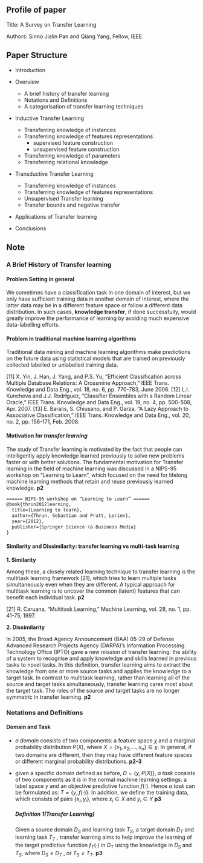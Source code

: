 ## Profile of paper

Title: A Survey on Transfer Learning

Authors: Sinno Jialin Pan and Qiang Yang, Fellow, IEEE



## Paper Structure

- Introduction
- Overview

  - A brief history of transfer learning
  - Notations and Definitions
  - A categorisation of transfer learning techniques
- Inductive Transfer Learning
  - Transferring knowledge of instances
  - Transferring knowledge of features representations
    - supervised feature construction
    - unsupervised feature construction
  - Transferring knowledge of parameters
  - Transferring relational knowledge
- Transductive Transfer Learning
  - Transferring knowledge of instances
  - Transferring knowledge of features representations
  - Unsupervised Transfer learning
  - Transfer bounds and negative transfer
- Applications of Transfer learning
- Conclusions



## Note

### A Brief History of Transfer learning

#### Problem Setting in general

We sometimes have a classification task in one domain of interest, but we only have sufficient training data in another domain of interest, where the latter data may be in a different feature space or follow a different data distribution. In such cases, **knowledge transfer**, if done successfully, would greatly improve the performance of learning by avoiding much expensive data-labelling efforts. 

#### Problem in traditional machine learning algorithms

Traditional data mining and machine learning algorithms make predictions on the future data using statistical models that are trained on previously collected labelled or unlabelled training data.

[11] X. Yin, J. Han, J. Yang, and P.S. Yu, “Efficient Classification across Multiple Database Relations: A Crossmine Approach,” IEEE Trans. Knowledge and Data Eng., vol. 18, no. 6, pp. 770-783, June 2006.
[12] L.I. Kuncheva and J.J. Rodrłguez, “Classifier Ensembles with a Random Linear Oracle,” IEEE Trans. Knowledge and Data Eng., vol. 19, no. 4, pp. 500-508, Apr. 2007.
[13] E. Baralis, S. Chiusano, and P. Garza, “A Lazy Approach to Associative Classification,” IEEE Trans. Knowledge and Data Eng., vol. 20, no. 2, pp. 156-171, Feb. 2008.

#### Motivation for *transfer learning*

The study of Transfer learning is motivated by the fact that people can intelligently apply knowledge learned previously to solve new problems faster or with better solutions. The fundamental motivation for Transfer learning in the field of machine learning was discussed in a NIPS-95 workshop on “Learning to Learn”, which focused on the need for lifelong machine learning methods that retain and reuse previously learned knowledge. **p2**

```latex
====== NIPS-95 workshop on “Learning to Learn” ======
@book{thrun2012learning,
  title={Learning to learn},
  author={Thrun, Sebastian and Pratt, Lorien},
  year={2012},
  publisher={Springer Science \& Business Media}
}
```

#### Similarity and Dissimilarity: transfer learning vs multi-task learning

**1. Similarity**

Among these, a closely related learning technique to transfer learning is the multitask learning framework [21], which tries to learn multiple tasks simultaneously even when they are different. A typical approach for multitask learning is to uncover the common (latent) features that can benefit each individual task. **p2** 

[21] R. Caruana, “Multitask Learning,” Machine Learning, vol. 28, no. 1, pp. 41-75, 1997.

**2. Dissimilarity**

In 2005, the Broad Agency Announcement (BAA) 05-29 of Defense Advanced Research Projects Agency (DARPA)’s Information Processing Technology Office (IPTO) gave a new mission of transfer learning: the ability of a system to recognise and apply knowledge and skills learned in previous tasks to novel tasks. In this definition, transfer learning aims to extract the knowledge from one or more source tasks and applies the knowledge to a target task. In contrast to multitask learning, rather than learning all of the source and target tasks simultaneously, transfer learning cares most about the target task. The roles of the source and target tasks are no longer symmetric in transfer learning. **p2**

### Notations and Definitions

#### Domain and Task

- *a domain* consists of two components: a feature space $\chi$ and a marginal probability distribution $P(X)$, where $X = \{ x_1, x_2, \dots, x_n \} \in \chi$. In general, if two domains are different, then they may have different feature spaces or different marginal probability distributions. **p2-3**

- given a specific domain defined as before, $D = \{ \chi, P(X) \}$, *a task* consists of two components as it is in the normal machine learning settings: a label space $y$ and an objective predictive function $f(\cdot)$. Hence *a task* can be formulated as: $T = \{ y, f(\cdot) \}$. In addition, we define the training data, which consists of pairs $\{ x_i, y_i \}$, where $x_i \in X$ and $y_i \in Y$ **p3**

  ##### Definition 1(Transfer Learning)

  Given a source domain $D_S$ and learning task $T_S$, a target domain $D_T$ and learning task $T_T$ , transfer learning aims to help improve the learning of the target predictive function $f_T(\cdot)$ in $D_T$ using the knowledge in $D_S$ and $T_S$, where $D_S \neq D_T$ , or $T_S \neq T_T$.    **p3**